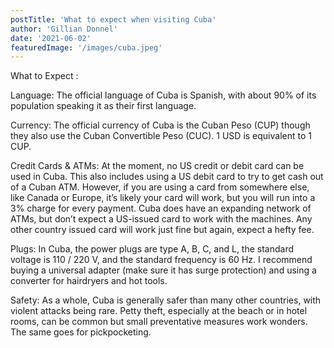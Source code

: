 ```yaml
---
postTitle: 'What to expect when visiting Cuba'
author: 'Gillian Donnel'
date: '2021-06-02'
featuredImage: '/images/cuba.jpeg'
---
```


What to Expect : 

Language: The official language of Cuba is Spanish, with about 90% of its population speaking it as their first language.

Currency: The official currency of Cuba is the Cuban Peso (CUP) though they also use the Cuban Convertible Peso (CUC). 1 USD is equivalent to 1 CUP.

Credit Cards & ATMs: At the moment, no US credit or debit card can be used in Cuba. This also includes using a US debit card to try to get cash out of a Cuban ATM. However, if you are using a card from somewhere else, like Canada or Europe, it’s likely your card will work, but you will run into a 3% charge for every payment. Cuba does have an expanding network of ATMs, but don’t expect a US-issued card to work with the machines. Any other country issued card will work just fine but again, expect a hefty fee.

Plugs: In Cuba, the power plugs are type A, B, C, and L, the standard voltage is 110 / 220 V, and the standard frequency is 60 Hz. I recommend buying a universal adapter (make sure it has surge protection) and using a converter for hairdryers and hot tools.

Safety: As a whole, Cuba is generally safer than many other countries, with violent attacks being rare. Petty theft, especially at the beach or in hotel rooms, can be common but small preventative measures work wonders. The same goes for pickpocketing.